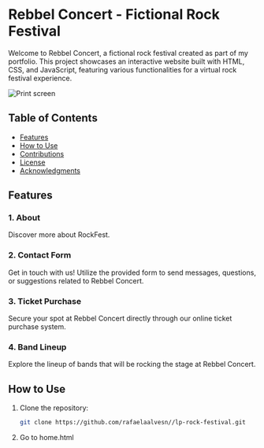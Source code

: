 # Rebbel Concert - Fictional Rock Festival

Welcome to  Rebbel Concert, a fictional rock festival created as part of my portfolio. This project showcases an interactive website built with HTML, CSS, and JavaScript, featuring various functionalities for a virtual rock festival experience.

![Print screen]([url-da-imagem](https://github.com/rafaelaalvesn/lp-rock-festival/blob/main/img/rebbel%20concert.png?))

## Table of Contents

- [Features](#features)
- [How to Use](#how-to-use)
- [Contributions](#contributions)
- [License](#license)
- [Acknowledgments](#acknowledgments)

## Features

### 1. About
Discover more about RockFest.

### 2. Contact Form
Get in touch with us! Utilize the provided form to send messages, questions, or suggestions related to Rebbel Concert.

### 3. Ticket Purchase
Secure your spot at  Rebbel Concert directly through our online ticket purchase system.

### 4. Band Lineup
Explore the lineup of bands that will be rocking the stage at Rebbel Concert. 

## How to Use

1. Clone the repository:

   ```bash
   git clone https://github.com/rafaelaalvesn//lp-rock-festival.git

2. Go to home.html
